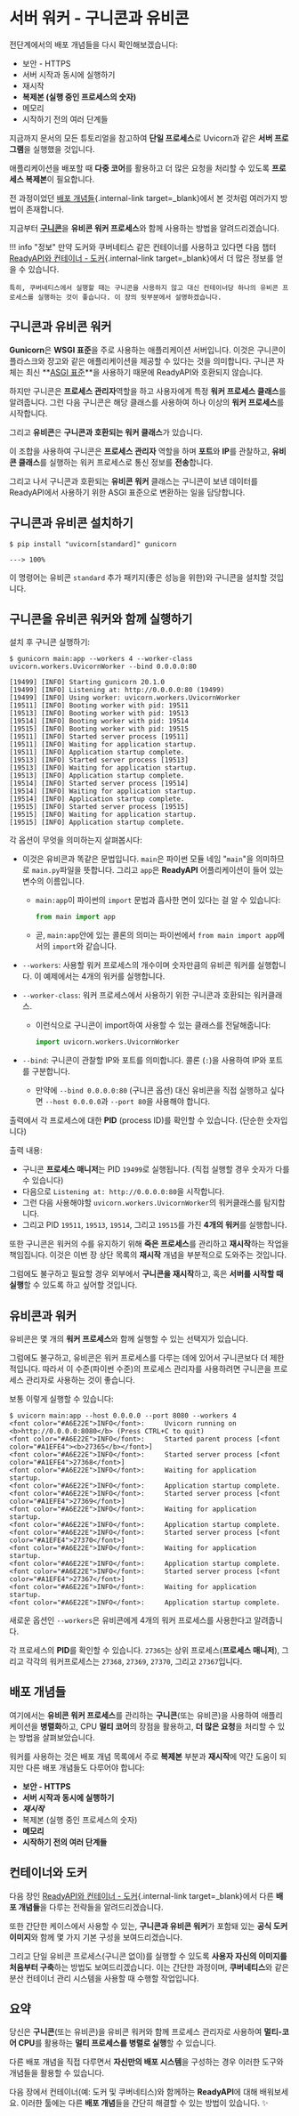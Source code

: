 # 서버 워커 - 구니콘과 유비콘

전단계에서의 배포 개념들을 다시 확인해보겠습니다:

* 보안 - HTTPS
* 서버 시작과 동시에 실행하기
* 재시작
* **복제본 (실행 중인 프로세스의 숫자)**
* 메모리
* 시작하기 전의 여러 단계들

지금까지 문서의 모든 튜토리얼을 참고하여 **단일 프로세스**로 Uvicorn과 같은 **서버 프로그램**을 실행했을 것입니다.

애플리케이션을 배포할 때 **다중 코어**를 활용하고 더 많은 요청을 처리할 수 있도록 **프로세스 복제본**이 필요합니다.

전 과정이었던 [배포 개념들](concepts.md){.internal-link target=_blank}에서 본 것처럼 여러가지 방법이 존재합니다.

지금부터 <a href="https://gunicorn.org/" class="external-link" target="_blank">**구니콘**</a>을 **유비콘 워커 프로세스**와 함께 사용하는 방법을 알려드리겠습니다.

!!! info "정보"
    만약 도커와 쿠버네티스 같은 컨테이너를 사용하고 있다면 다음 챕터 [ReadyAPI와 컨테이너 - 도커](docker.md){.internal-link target=_blank}에서 더 많은 정보를 얻을 수 있습니다.

    특히, 쿠버네티스에서 실행할 때는 구니콘을 사용하지 않고 대신 컨테이너당 하나의 유비콘 프로세스를 실행하는 것이 좋습니다. 이 장의 뒷부분에서 설명하겠습니다.

## 구니콘과 유비콘 워커

**Gunicorn**은 **WSGI 표준**을 주로 사용하는 애플리케이션 서버입니다. 이것은 구니콘이 플라스크와 쟝고와 같은 애플리케이션을 제공할 수 있다는 것을 의미합니다. 구니콘 자체는 최신 **<a href="https://asgi.readthedocs.io/en/latest/" class="external-link" target="_blank">ASGI 표준</a>**을 사용하기 때문에 ReadyAPI와 호환되지 않습니다.

하지만 구니콘은 **프로세스 관리자**역할을 하고 사용자에게 특정 **워커 프로세스 클래스**를 알려줍니다. 그런 다음 구니콘은 해당 클래스를 사용하여 하나 이상의 **워커 프로세스**를 시작합니다.

그리고 **유비콘**은 **구니콘과 호환되는 워커 클래스**가 있습니다.

이 조합을 사용하여 구니콘은 **프로세스 관리자** 역할을 하며 **포트**와 **IP**를 관찰하고, **유비콘 클래스**를 실행하는 워커 프로세스로 통신 정보를 **전송**합니다.

그리고 나서 구니콘과 호환되는 **유비콘 워커** 클래스는 구니콘이 보낸 데이터를 ReadyAPI에서 사용하기 위한 ASGI 표준으로 변환하는 일을 담당합니다.

## 구니콘과 유비콘 설치하기

<div class="termy">

```console
$ pip install "uvicorn[standard]" gunicorn

---> 100%
```

</div>

이 명령어는 유비콘 `standard` 추가 패키지(좋은 성능을 위한)와 구니콘을 설치할 것입니다.

## 구니콘을 유비콘 워커와 함께 실행하기

설치 후 구니콘 실행하기:

<div class="termy">

```console
$ gunicorn main:app --workers 4 --worker-class uvicorn.workers.UvicornWorker --bind 0.0.0.0:80

[19499] [INFO] Starting gunicorn 20.1.0
[19499] [INFO] Listening at: http://0.0.0.0:80 (19499)
[19499] [INFO] Using worker: uvicorn.workers.UvicornWorker
[19511] [INFO] Booting worker with pid: 19511
[19513] [INFO] Booting worker with pid: 19513
[19514] [INFO] Booting worker with pid: 19514
[19515] [INFO] Booting worker with pid: 19515
[19511] [INFO] Started server process [19511]
[19511] [INFO] Waiting for application startup.
[19511] [INFO] Application startup complete.
[19513] [INFO] Started server process [19513]
[19513] [INFO] Waiting for application startup.
[19513] [INFO] Application startup complete.
[19514] [INFO] Started server process [19514]
[19514] [INFO] Waiting for application startup.
[19514] [INFO] Application startup complete.
[19515] [INFO] Started server process [19515]
[19515] [INFO] Waiting for application startup.
[19515] [INFO] Application startup complete.
```

</div>

각 옵션이 무엇을 의미하는지 살펴봅시다:

* 이것은 유비콘과 똑같은 문법입니다. `main`은 파이썬 모듈 네임 "`main`"을 의미하므로 `main.py`파일을 뜻합니다. 그리고 `app`은 **ReadyAPI** 어플리케이션이 들어 있는 변수의 이름입니다.
    * `main:app`이 파이썬의 `import` 문법과 흡사한 면이 있다는 걸 알 수 있습니다:

        ```Python
        from main import app
        ```

    * 곧, `main:app`안에 있는 콜론의 의미는 파이썬에서 `from main import app`에서의 `import`와 같습니다.
* `--workers`: 사용할 워커 프로세스의 개수이며 숫자만큼의 유비콘 워커를 실행합니다. 이 예제에서는 4개의 워커를 실행합니다.
* `--worker-class`: 워커 프로세스에서 사용하기 위한 구니콘과 호환되는 워커클래스.
    * 이런식으로 구니콘이 import하여 사용할 수 있는 클래스를 전달해줍니다:

        ```Python
        import uvicorn.workers.UvicornWorker
        ```

* `--bind`: 구니콘이 관찰할 IP와 포트를 의미합니다. 콜론 (`:`)을 사용하여 IP와 포트를 구분합니다.
    * 만약에 `--bind 0.0.0.0:80` (구니콘 옵션) 대신 유비콘을 직접 실행하고 싶다면 `--host 0.0.0.0`과 `--port 80`을 사용해야 합니다.

출력에서 각 프로세스에 대한 **PID** (process ID)를 확인할 수 있습니다. (단순한 숫자입니다)

출력 내용:

* 구니콘 **프로세스 매니저**는 PID `19499`로 실행됩니다. (직접 실행할 경우 숫자가 다를 수 있습니다)
* 다음으로 `Listening at: http://0.0.0.0:80`을 시작합니다.
* 그런 다음 사용해야할 `uvicorn.workers.UvicornWorker`의 워커클래스를 탐지합니다.
* 그리고 PID `19511`, `19513`, `19514`, 그리고 `19515`를 가진 **4개의 워커**를 실행합니다.


또한 구니콘은 워커의 수를 유지하기 위해 **죽은 프로세스**를 관리하고 **재시작**하는 작업을 책임집니다. 이것은 이번 장 상단 목록의 **재시작** 개념을 부분적으로 도와주는 것입니다.

그럼에도 불구하고 필요할 경우 외부에서 **구니콘을 재시작**하고, 혹은 **서버를 시작할 때 실행**할 수 있도록 하고 싶어할 것입니다.

## 유비콘과 워커

유비콘은 몇 개의 **워커 프로세스**와 함께 실행할 수 있는 선택지가 있습니다.

그럼에도 불구하고, 유비콘은 워커 프로세스를 다루는 데에 있어서 구니콘보다 더 제한적입니다. 따라서 이 수준(파이썬 수준)의 프로세스 관리자를 사용하려면 구니콘을 프로세스 관리자로 사용하는 것이 좋습니다.

보통 이렇게 실행할 수 있습니다:

<div class="termy">

```console
$ uvicorn main:app --host 0.0.0.0 --port 8080 --workers 4
<font color="#A6E22E">INFO</font>:     Uvicorn running on <b>http://0.0.0.0:8080</b> (Press CTRL+C to quit)
<font color="#A6E22E">INFO</font>:     Started parent process [<font color="#A1EFE4"><b>27365</b></font>]
<font color="#A6E22E">INFO</font>:     Started server process [<font color="#A1EFE4">27368</font>]
<font color="#A6E22E">INFO</font>:     Waiting for application startup.
<font color="#A6E22E">INFO</font>:     Application startup complete.
<font color="#A6E22E">INFO</font>:     Started server process [<font color="#A1EFE4">27369</font>]
<font color="#A6E22E">INFO</font>:     Waiting for application startup.
<font color="#A6E22E">INFO</font>:     Application startup complete.
<font color="#A6E22E">INFO</font>:     Started server process [<font color="#A1EFE4">27370</font>]
<font color="#A6E22E">INFO</font>:     Waiting for application startup.
<font color="#A6E22E">INFO</font>:     Application startup complete.
<font color="#A6E22E">INFO</font>:     Started server process [<font color="#A1EFE4">27367</font>]
<font color="#A6E22E">INFO</font>:     Waiting for application startup.
<font color="#A6E22E">INFO</font>:     Application startup complete.
```

</div>

새로운 옵션인 `--workers`은 유비콘에게 4개의 워커 프로세스를 사용한다고 알려줍니다.

각 프로세스의 **PID**를 확인할 수 있습니다. `27365`는 상위 프로세스(**프로세스 매니저**), 그리고 각각의 워커프로세스는 `27368`, `27369`, `27370`, 그리고 `27367`입니다.

## 배포 개념들

여기에서는 **유비콘 워커 프로세스**를 관리하는 **구니콘**(또는 유비콘)을 사용하여 애플리케이션을 **병렬화**하고, CPU **멀티 코어**의 장점을 활용하고, **더 많은 요청**을 처리할 수 있는 방법을 살펴보았습니다.

워커를 사용하는 것은 배포 개념 목록에서 주로 **복제본** 부분과 **재시작**에 약간 도움이 되지만 다른 배포 개념들도 다루어야 합니다:

* **보안 - HTTPS**
* **서버 시작과 동시에 실행하기**
* ***재시작***
* 복제본 (실행 중인 프로세스의 숫자)
* **메모리**
* **시작하기 전의 여러 단계들**


## 컨테이너와 도커

다음 장인 [ReadyAPI와 컨테이너 - 도커](docker.md){.internal-link target=_blank}에서 다른 **배포 개념들**을 다루는 전략들을 알려드리겠습니다.

또한 간단한 케이스에서 사용할 수 있는, **구니콘과 유비콘 워커**가 포함돼 있는 **공식 도커 이미지**와 함께 몇 가지 기본 구성을 보여드리겠습니다.

그리고 단일 유비콘 프로세스(구니콘 없이)를 실행할 수 있도록 **사용자 자신의 이미지를 처음부터 구축**하는 방법도 보여드리겠습니다. 이는 간단한 과정이며, **쿠버네티스**와 같은 분산 컨테이너 관리 시스템을 사용할 때 수행할 작업입니다.

## 요약

당신은 **구니콘**(또는 유비콘)을 유비콘 워커와 함께 프로세스 관리자로 사용하여 **멀티-코어 CPU**를 활용하는 **멀티 프로세스를 병렬로 실행**할 수 있습니다.

다른 배포 개념을 직접 다루면서 **자신만의 배포 시스템**을 구성하는 경우 이러한 도구와 개념들을 활용할 수 있습니다.

다음 장에서 컨테이너(예: 도커 및 쿠버네티스)와 함께하는 **ReadyAPI**에 대해 배워보세요. 이러한 툴에는 다른 **배포 개념**들을 간단히 해결할 수 있는 방법이 있습니다. ✨
